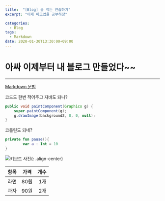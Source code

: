 ```yaml
---
title:  "[Blog] 글 적는 연습하기"
excerpt: "이제 마크업을 공부하장"

categories:
  - Blog
tags:
  - Markdown
date: 2020-01-30T13:30:00+09:00
---
```


# 아싸 이제부터 내 블로그 만들었다~~  
* * *
[Markdown 문법](https://devinlife.com/howto%20github%20pages/markdown-syntax/)
  
코드도 한번 적어주고 자바도 돠나?   
```java
public void paintComponent(Graphics g) {
	super.paintComponent(g);
	g.drawImage(background2, 0, 0, null);
}
```
  
코틀린도 되네?  
```kotlin
private fun pause(){
        var a : Int = 10
}
```  
![키보드 사진](https://devinlife.com/assets/images/bio-photo-keyboard-small.jpg "내 키보드 사진"){: .align-center}  

| 항목 | 가격 | 개수 |
|:----|:----:|----:|
| 라면 | 80원 | 1개 |
| 과자 | 90원 | 2개 |